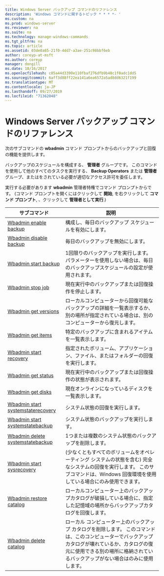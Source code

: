 ```yaml
---
title: Windows Server バックアップ コマンドのリファレンス
description: 'Windows コマンドに関するトピック * * * *- '
ms.custom: na
ms.prod: windows-server
ms.reviewer: na
ms.suite: na
ms.technology: manage-windows-commands
ms.tgt_pltfrm: na
ms.topic: article
ms.assetid: 03de0a65-21f0-4dd7-a3ae-251c98bbf6eb
author: coreyp-at-msft
ms.author: coreyp
manager: dongill
ms.date: 10/16/2017
ms.openlocfilehash: c05a44d3390e110fbaf276dfb9b40c1f0adc1dd5
ms.sourcegitcommit: 6aff3d88ff22ea141a6ea6572a5ad8dd6321f199
ms.translationtype: MT
ms.contentlocale: ja-JP
ms.lasthandoff: 09/27/2019
ms.locfileid: "71362048"
---
```

# <a name="windows-server-backup-command-reference"></a>Windows Server バックアップ コマンドのリファレンス



次のサブコマンドの **wbadmin** コマンド プロンプトからのバックアップと回復の機能を提供します。

バックアップのスケジュールを構成する、 **管理者** グループです。 このコマンドを使用して他のすべてのタスクを実行する、 **Backup Operators** または **管理者** グループ、またはをされている必要が適切なアクセス許可を委任します。

実行する必要があります **wbadmin** 管理者特権でコマンド プロンプトからです。 (コマンド プロンプトを開くにはクリックして **開始**, を右クリックして **コマンド プロンプト**, 、クリックして **管理者として実行**.)

|サブコマンド|説明|
|----------|-----------|
|[Wbadmin enable backup](wbadmin-enable-backup.md)|構成し、毎日のバックアップ スケジュールを有効にします。|
|[Wbadmin disable backup](wbadmin-disable-backup.md)|毎日のバックアップを無効にします。|
|[Wbadmin start backup](wbadmin-start-backup.md)|1回限りのバックアップを実行します。 パラメーターを使用しない場合は、毎日のバックアップスケジュールの設定が使用されます。|
|[Wbadmin stop job](wbadmin-stop-job.md)|現在実行中のバックアップまたは回復操作を停止します。|
|[Wbadmin get versions](wbadmin-get-versions.md)|ローカルコンピューターから回復可能なバックアップの詳細を一覧表示するか、別の場所が指定されている場合は、別のコンピューターから復元します。|
|[Wbadmin get items](wbadmin-get-items.md)|特定のバックアップに含まれるアイテムを一覧表示します。|
|[Wbadmin start recovery](wbadmin-start-recovery.md)|指定されたボリューム、アプリケーション、ファイル、またはフォルダーの回復を実行します。|
|[Wbadmin get status](wbadmin-get-status.md)|現在実行中のバックアップまたは回復操作の状態が表示されます。|
|[Wbadmin get disks](wbadmin-get-disks.md)|現在オンラインになっているディスクを一覧表示します。|
|[Wbadmin start systemstaterecovery](wbadmin-start-systemstaterecovery.md)|システム状態の回復を実行します。|
|[Wbadmin start systemstatebackup](wbadmin-start-systemstatebackup.md)|システム状態のバックアップを実行します。|
|[Wbadmin delete systemstatebackup](wbadmin-delete-systemstatebackup.md)|1つまたは複数のシステム状態のバックアップを削除します。|
|[Wbadmin start sysrecovery](wbadmin-start-sysrecovery.md)|(少なくともすべてのボリュームをオペレーティング システムの状態を含む) 完全なシステムの回復を実行します。 このサブコマンドは、Windows 回復環境を使用している場合にのみ使用できます。|
|[Wbadmin restore catalog](wbadmin-restore-catalog.md)|ローカルコンピューター上のバックアップカタログが破損している場合に、指定した記憶域の場所からバックアップカタログを回復します。|
|[Wbadmin delete catalog](wbadmin-delete-catalog.md)|ローカル コンピューター上のバックアップ カタログを削除します。 このコマンドは、このコンピューターでバックアップ カタログが壊れているか、カタログの復元に使用できる別の場所に格納されているバックアップがない場合はのみに使用します。|